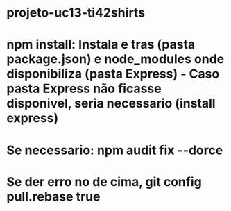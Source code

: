 # projeto-uc13-ti42shirts

# npm install: Instala e tras (pasta package.json) e node_modules onde disponibiliza (pasta Express) - Caso pasta Express não ficasse disponivel, seria necessario (install express) 
# Se necessario: npm audit fix --dorce 
# Se der erro no de cima, git config pull.rebase true